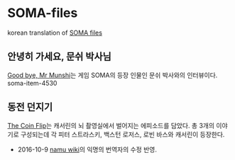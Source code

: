 # SOMA-files
korean translation of [SOMA files](https://somagame.com/files.html)

## 안녕히 가세요, 문쉬 박사님

[Good bye, Mr Munshi](https://somagame.com/item-4530.html)는 게임 SOMA의 등장 인물인 문쉬 박사와의 인터뷰이다. soma-item-4530

## 동전 던지기

[The Coin Flip](https://somagame.com/item-4520.html)는 캐서린의 뇌 촬영실에서 벌어지는 에피소드를 담았다. 총 3개의 이야기로 구성되는데 각 피터 스트라스키, 백스턴 로저스, 로빈 바스와 캐서린이 등장한다.

- 2016-10-9 [namu wiki](https://namu.wiki/w/The%20Coin%20Flip)의 익명의 번역자의 수정 반영.
